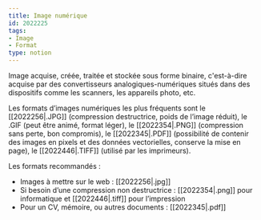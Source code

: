 ```yaml
---
title: Image numérique
id: 2022225
tags:
- Image
- Format
type: notion
---
```


Image acquise, créée, traitée et stockée sous forme binaire, c'est-à-dire acquise par des convertisseurs analogiques-numériques situés dans des dispositifs comme les scanners, les appareils photo, etc.

Les formats d’images numériques les plus fréquents sont le [[2022256|.JPG]] (compression destructrice, poids de l’image réduit), le .GIF (peut être animé, format léger), le [[2022354|.PNG]] (compression sans perte, bon compromis), le [[2022345|.PDF]] (possibilité de contenir des images en pixels et des données vectorielles, conserve la mise en page), le [[2022446|.TIFF]] (utilisé par les imprimeurs).

Les formats recommandés : 

- Images à mettre sur le web : [[2022256|.jpg]]
- Si besoin d’une compression non destructrice : [[2022354|.png]] pour informatique et [[2022446|.tiff]] pour l’impression
- Pour un CV, mémoire, ou autres documents : [[2022345|.pdf]]

